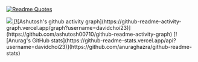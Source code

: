 [![Readme Quotes](https://quotes-github-readme.vercel.app/api?type=horizontal&theme=dark)](https://github.com/piyushsuthar/github-readme-quotes)

<a href="https://github.com/devxb/gitanimals">
  <img src="https://render.gitanimals.org/farms/davidchoi23"/>
</a>
[![Ashutosh's github activity graph](https://github-readme-activity-graph.vercel.app/graph?username=davidchoi23)](https://github.com/ashutosh00710/github-readme-activity-graph)
[![Anurag's GitHub stats](https://github-readme-stats.vercel.app/api?username=davidchoi23)](https://github.com/anuraghazra/github-readme-stats)
